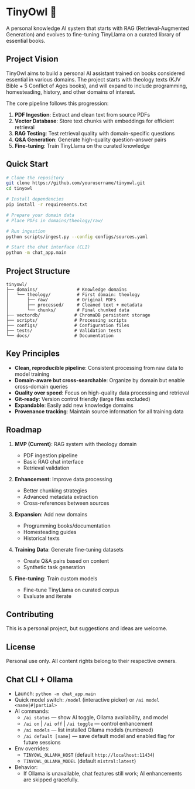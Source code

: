 # TinyOwl 🦉

A personal knowledge AI system that starts with RAG (Retrieval-Augmented Generation) and evolves to fine-tuning TinyLlama on a curated library of essential books. 

## Project Vision

TinyOwl aims to build a personal AI assistant trained on books considered essential in various domains. The project starts with theology texts (KJV Bible + 5 Conflict of Ages books), and will expand to include programming, homesteading, history, and other domains of interest.

The core pipeline follows this progression:
1. **PDF Ingestion**: Extract and clean text from source PDFs
2. **Vector Database**: Store text chunks with embeddings for efficient retrieval
3. **RAG Testing**: Test retrieval quality with domain-specific questions
4. **Q&A Generation**: Generate high-quality question-answer pairs
5. **Fine-tuning**: Train TinyLlama on the curated knowledge

## Quick Start

```bash
# Clone the repository
git clone https://github.com/yourusername/tinyowl.git
cd tinyowl

# Install dependencies
pip install -r requirements.txt

# Prepare your domain data
# Place PDFs in domains/theology/raw/

# Run ingestion
python scripts/ingest.py --config configs/sources.yaml

# Start the chat interface (CLI)
python -m chat_app.main
```

## Project Structure

```
tinyowl/
├── domains/               # Knowledge domains
│   └── theology/          # First domain: theology
│       ├── raw/           # Original PDFs
│       ├── processed/     # Cleaned text + metadata
│       └── chunks/        # Final chunked data
├── vectordb/             # ChromaDB persistent storage
├── scripts/              # Processing scripts
├── configs/              # Configuration files
├── tests/                # Validation tests
└── docs/                 # Documentation
```

## Key Principles

- **Clean, reproducible pipeline**: Consistent processing from raw data to model training
- **Domain-aware but cross-searchable**: Organize by domain but enable cross-domain queries
- **Quality over speed**: Focus on high-quality data processing and retrieval
- **Git-ready**: Version control friendly (large files excluded)
- **Expandable**: Easily add new knowledge domains
- **Provenance tracking**: Maintain source information for all training data

## Roadmap

1. **MVP (Current)**: RAG system with theology domain
   - PDF ingestion pipeline
   - Basic RAG chat interface
   - Retrieval validation

2. **Enhancement**: Improve data processing
   - Better chunking strategies
   - Advanced metadata extraction
   - Cross-references between sources

3. **Expansion**: Add new domains
   - Programming books/documentation
   - Homesteading guides
   - Historical texts

4. **Training Data**: Generate fine-tuning datasets
   - Create Q&A pairs based on content
   - Synthetic task generation

5. **Fine-tuning**: Train custom models
   - Fine-tune TinyLlama on curated corpus
   - Evaluate and iterate

## Contributing

This is a personal project, but suggestions and ideas are welcome.

## License

Personal use only. All content rights belong to their respective owners.

## Chat CLI + Ollama

- Launch: `python -m chat_app.main`
- Quick model switch: `/model` (interactive picker) or `/ai model <name|#|partial>`
- AI commands:
  - `/ai status` — show AI toggle, Ollama availability, and model
  - `/ai on` | `/ai off` | `/ai toggle` — control enhancement
  - `/ai models` — list installed Ollama models (numbered)
  - `/ai default [name]` — save default model and enabled flag for future sessions
- Env overrides:
  - `TINYOWL_OLLAMA_HOST` (default `http://localhost:11434`)
  - `TINYOWL_OLLAMA_MODEL` (default `mistral:latest`)
- Behavior:
  - If Ollama is unavailable, chat features still work; AI enhancements are skipped gracefully.
